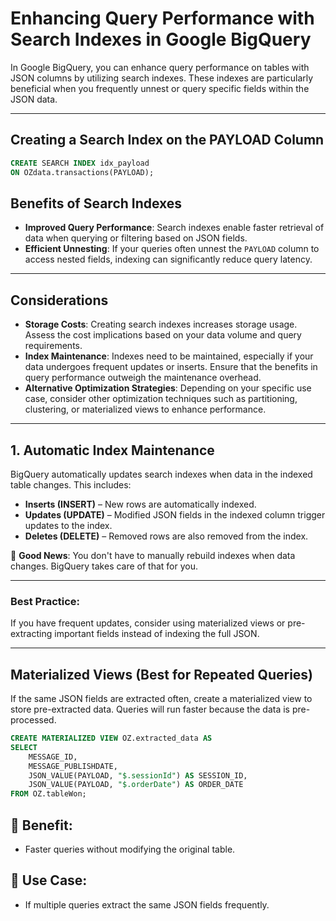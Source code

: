 # Enhancing Query Performance with Search Indexes in Google BigQuery

In Google BigQuery, you can enhance query performance on tables with JSON columns by utilizing search indexes. These indexes are particularly beneficial when you frequently unnest or query specific fields within the JSON data.

---

## Creating a Search Index on the PAYLOAD Column

```sql
CREATE SEARCH INDEX idx_payload
ON OZdata.transactions(PAYLOAD);
```

## Benefits of Search Indexes

- **Improved Query Performance**: Search indexes enable faster retrieval of data when querying or filtering based on JSON fields.
- **Efficient Unnesting**: If your queries often unnest the `PAYLOAD` column to access nested fields, indexing can significantly reduce query latency.

---

## Considerations

- **Storage Costs**: Creating search indexes increases storage usage. Assess the cost implications based on your data volume and query requirements.
- **Index Maintenance**: Indexes need to be maintained, especially if your data undergoes frequent updates or inserts. Ensure that the benefits in query performance outweigh the maintenance overhead.
- **Alternative Optimization Strategies**: Depending on your specific use case, consider other optimization techniques such as partitioning, clustering, or materialized views to enhance performance.

---

## 1. Automatic Index Maintenance

BigQuery automatically updates search indexes when data in the indexed table changes. This includes:

- **Inserts (INSERT)** – New rows are automatically indexed.
- **Updates (UPDATE)** – Modified JSON fields in the indexed column trigger updates to the index.
- **Deletes (DELETE)** – Removed rows are also removed from the index.

🚀 **Good News**: You don't have to manually rebuild indexes when data changes. BigQuery takes care of that for you.

---

### Best Practice:
If you have frequent updates, consider using materialized views or pre-extracting important fields instead of indexing the full JSON.

---

## Materialized Views (Best for Repeated Queries)

If the same JSON fields are extracted often, create a materialized view to store pre-extracted data. Queries will run faster because the data is pre-processed.

```sql
CREATE MATERIALIZED VIEW OZ.extracted_data AS
SELECT 
    MESSAGE_ID,
    MESSAGE_PUBLISHDATE,
    JSON_VALUE(PAYLOAD, "$.sessionId") AS SESSION_ID,
    JSON_VALUE(PAYLOAD, "$.orderDate") AS ORDER_DATE
FROM OZ.tableWon;
```

## 🔹 Benefit:
- Faster queries without modifying the original table.

## 🔹 Use Case:
- If multiple queries extract the same JSON fields frequently.
